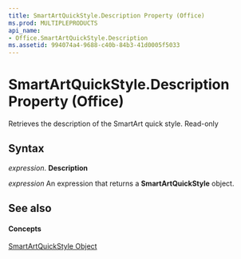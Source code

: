 ```yaml
---
title: SmartArtQuickStyle.Description Property (Office)
ms.prod: MULTIPLEPRODUCTS
api_name:
- Office.SmartArtQuickStyle.Description
ms.assetid: 994074a4-9688-c40b-84b3-41d0005f5033
---
```



# SmartArtQuickStyle.Description Property (Office)

Retrieves the description of the SmartArt quick style. Read-only


## Syntax

 _expression_. **Description**

 _expression_ An expression that returns a **SmartArtQuickStyle** object.


## See also


#### Concepts


[SmartArtQuickStyle Object](smartartquickstyle-object-office.md)


